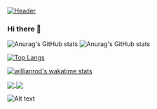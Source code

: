 [![Header](https://raw.github.com/mwafaka/mwafaka/mwafaka/images.jpeg "Header")](https://encrypted-tbn0.gstatic.com/images?q=tbn:ANd9GcTjnjsQpsnC_g_XilgDH6SlFO6DE9zDQ1n3dg&usqp=CAU)

### Hi there 👋

<!--
**mwafaka/mwafaka** is a ✨ _special_ ✨ repository because its `README.md` (this file) appears on your GitHub profile.

Here are some ideas to get you started:
--🔭 I’m currently working on ...
- 🌱 I’m currently learning ...
- 👯 I’m looking to collaborate on ...
- 🤔 I’m looking for help with ...
- 💬 Ask me about ...
- 📫 How to reach me: ...
- 😄 Pronouns: ...
- ⚡ Fun fact: ...
-->


![Anurag's GitHub stats](https://github-readme-stats.vercel.app/api?username=mwafaka&show_icons=true)
![Anurag's GitHub stats](https://github-readme-stats.vercel.app/api?username=mwafaka&show_icons=true&theme=radical)


[![Top Langs](https://github-readme-stats.vercel.app/api/top-langs/?username=mwafaka&layout=compact)](https://github.com/mwafaka/github-readme-stats)


[![willianrod's wakatime stats](https://github-readme-stats.vercel.app/api/wakatime?username=willianrod)](https://github.com/anuraghazra/github-readme-stats)


<a href="https://github.com/anuraghazra/github-readme-stats">
  <img align="center" src="https://github-readme-stats.vercel.app/api/pin/?username=anuraghazra&repo=github-readme-stats" />
</a>
<a href="https://github.com/anuraghazra/convoychat">
  <img align="center" src="https://github-readme-stats.vercel.app/api/pin/?username=anuraghazra&repo=convoychat" />
</a>

![Alt text](https://vista.today/wp-content/uploads/2015/09/minions2-1-1748x984.jpg)
